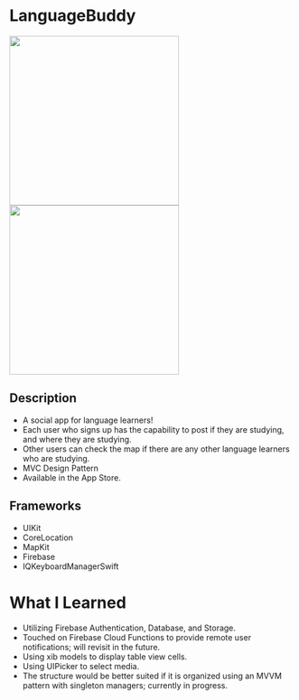 # LanguageBuddy

<p float="left">
  <img src = "https://user-images.githubusercontent.com/46248987/164396880-8fd4f968-0dbc-4992-88e7-e8059f79e075.jpg" width="300" >
  <img src = "https://user-images.githubusercontent.com/46248987/164396915-e0c1e21b-b506-48aa-be10-786bdd80659f.jpg" width="300" >
</p>

## Description
* A social app for language learners!
* Each user who signs up has the capability to post if they are studying, and where they are studying.
* Other users can check the map if there are any other language learners who are studying.
* MVC Design Pattern
* Available in the App Store.

## Frameworks
* UIKit
* CoreLocation
* MapKit
* Firebase
* IQKeyboardManagerSwift

# What I Learned
* Utilizing Firebase Authentication, Database, and Storage.
* Touched on Firebase Cloud Functions to provide remote user notifications; will revisit in the future.
* Using xib models to display table view cells.
* Using UIPicker to select media.
* The structure would be better suited if it is organized using an MVVM pattern with singleton managers; currently in progress.
